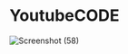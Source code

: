 # YoutubeCODE
![Screenshot (58)](https://github.com/user-attachments/assets/f0350962-de68-4d7f-a474-3be527ef95cc)
